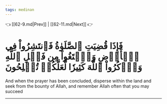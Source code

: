 ```yaml
---
tags: medinan
---
```


👈 [[62-9.md|Prev]] | [[62-11.md|Next]] 👉

# فَإِذَا قُضِيَتِ ٱلصَّلَوٰةُ فَٱنتَشِرُواْ فِي ٱلۡأَرۡضِ وَٱبۡتَغُواْ مِن فَضۡلِ ٱللَّهِ وَٱذۡكُرُواْ ٱللَّهَ كَثِيرٗا لَّعَلَّكُمۡ تُفۡلِحُونَ

And when the prayer has been concluded, disperse within the land and seek from the bounty of Allah, and remember Allah often that you may succeed

---

